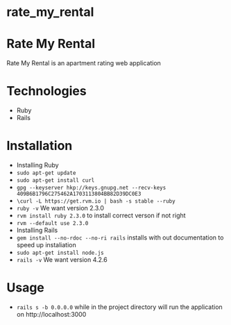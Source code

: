 # rate_my_rental

# Rate My Rental
Rate My Rental is an apartment rating web application

# Technologies
* Ruby
* Rails

# Installation
* Installing Ruby
 * `sudo apt-get update`
 * `sudo apt-get install curl`
 * `gpg --keyserver hkp://keys.gnupg.net --recv-keys 409B6B1796C275462A1703113804BB82D39DC0E3`
 * `\curl -L https://get.rvm.io | bash -s stable --ruby`
 * `ruby -v`  We want version 2.3.0
  * `rvm install ruby 2.3.0` to install correct verson if not right
  * `rvm --default use 2.3.0` 
* Installing Rails
 * `gem install --no-rdoc --no-ri rails` installs with out documentation to speed up instaliation
 * `sudo apt-get install node.js`
 * `rails -v` We want version 4.2.6

# Usage
* `rails s -b 0.0.0.0` while in the project directory will run the application on http://localhost:3000

